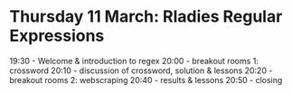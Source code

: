 # Thursday 11 March: Rladies Regular Expressions

19:30 - Welcome & introduction to regex
20:00 - breakout rooms 1: crossword
20:10 - discussion of crossword, solution & lessons
20:20 - breakout rooms 2: webscraping
20:40 - results & lessons
20:50 - closing